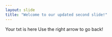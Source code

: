 ```yaml
---
layout: slide
title: "Welcome to our updated second slide!"
---
```

Your txt is here
Use the right arrow to go back!
